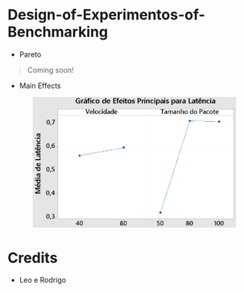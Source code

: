
# Design-of-Experimentos-of-Benchmarking

* Pareto

> Coming soon!

* Main Effects

<p align="center">
  <img src="imageeffects.png" width="80%">
</p>

# Credits

* Leo e Rodrigo
